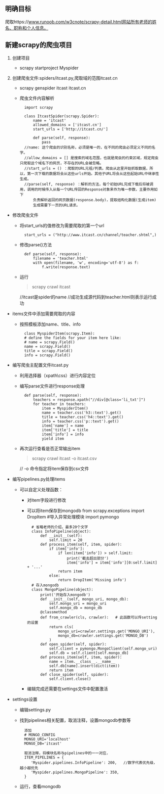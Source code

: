## 明确目标
爬取https://www.runoob.com/w3cnote/scrapy-detail.html网站所有老师的姓名、职称和个人信息。

## 新建scrapy的爬虫项目
1. 创建项目

    - scrapy startproject Myspider
    
2. 创建爬虫文件:spiders/itcast.py,爬取域的范围itcast.cn

    - scrapy genspider itcast itcast.cn
    - 爬虫文件内容解析
    
            import scrapy
                 
            class ItcastSpider(scrapy.Spider):
                name = 'itcast'                  
                allowed_domains = ['itcast.cn']
                start_urls = ['http://itcast.cn/']
            
                def parse(self, response):
                    pass
            //name: 这个爬虫的识别名称，必须是唯一的，在不同的爬虫必须定义不同的名字。
            //allow_domains = [] 是搜索的域名范围，也就是爬虫的约束区域，规定爬虫只爬取这个域名下的网页，不存在的URL会被忽略。
            //start_urls = () ：爬取的URL元祖/列表。爬虫从这里开始抓取数据，所以，第一次下载的数据将会从这些urls开始。其他子URL将会从这些起始URL中继承性生成。
            //parse(self, response) ：解析的方法，每个初始URL完成下载后将被调用，调用的时候传入从每一个URL传回的Response对象来作为唯一参数，主要作用如下
                负责解析返回的网页数据(response.body)，提取结构化数据(生成item)
                生成需要下一页的URL请求。
- 修改爬虫文件
    - 将start_urls的值修改为需要爬取的第一个url
    
            start_urls = ("http://www.itcast.cn/channel/teacher.shtml",)  
        
    - 修改parse()方法

            def parse(self, response):
                filename = 'teacher.html'
                with open(filename, 'w', encoding='utf-8') as f:
                    f.write(response.text)       
        
    - 运行
        
        >scrapy crawl itcast
        
        //itcast是spider的name
        //成功生成源代码到teacher.html则表示运行成功
            
- items文件中添加需要爬取的内容
    
    - 按照模板添加name、title、info
    
            class MyspiderItem(scrapy.Item):
            # define the fields for your item here like:
            # name = scrapy.Field()
            name = scrapy.Field()
            title = scrapy.Field()
            info = scrapy.Field()
    
- 编写爬虫主配置文件itcast.py
    - 利用选择器（xpath\css）进行内容定位
 
    - 编写parse文件进行response处理

            def parse(self, response):
                teachers = response.xpath("//div[@class='li_txt']")
                for teacher in teachers:
                    item = MyspiderItem()
                    name = teacher.css('h3::text').get()
                    title = teacher.css('h4::text').get()
                    info = teacher.css('p::text').get()
                    item['name'] = name
                    item['title'] = title
                    item['info'] = info
                    yield item
        
    - 再次运行查看是否正常输出item
        >scrapy crawl itcast -o itcast.csv
        
        // -o 命令指定将item保存到csv文件
        
- 编写pipelines.py处理items
    - 可以自定义处理函数： 
        - 对item字段进行修改
        - 可以将item保存到mongodb
                from scrapy.exceptions import DropItem    #导入异常处理模块
                import pymongo
                
                # 省略老师的介绍，最多20个文字
                class InfoPipeline(object):
                    def __init__(self):
                        self.limit = 20
                    def process_item(self, item, spider):
                        if item['info']:
                            if len(item['info']) > self.limit:
                                print('截去超出部分')
                                item['info'] = item['info'][0:self.limit] + '...'
                            return item
                        else:
                            return DropItem('Missing info')
                # 存入mongodb
                class MongoPipeline(object):
                    print('开始存入mongodb')
                    def __init__(self, mongo_uri, mongo_db):
                        self.mongo_uri = mongo_uri
                        self.mongo_db = mongo_db
                    @classmethod
                    def from_crawler(cls, crawler):   # 此函数可以传setting的设置
                        return cls(
                            mongo_uri=crawler.settings.get('MONGO_URI'),
                            mongo_db=crawler.settings.get('MONGO_DB')
                        )
                    def open_spider(self, spider):
                        self.client = pymongo.MongoClient(self.mongo_uri)
                        self.db = self.client[self.mongo_db]
                    def process_item(self, item, spider):
                        name = item.__class__.__name__
                        self.db[name].insert(dict(item))
                        return item  
                    def close_spider(self, spider):
                        self.client.close()
        
        - 编辑完成还需要在settings文件中配置激活
        
- settings设置
    - 编辑settings.py            
    - 找到pipelines相关配置，取消注释，设置mongodb参数等
    
            添加
            # MONGO_CONFIG
            MONGO_URI='localhost'
            MONGO_DB='itcast'
            
            取消注释，将模块名称与pipelines中的一一对应，
            ITEM_PIPELINES = {
               'Myspider.pipelines.InfoPipeline': 200,   //数字代表优先级，越小越优先
               'Myspider.pipelines.MongoPipeline': 350,
            }
                
    - 运行，查看mongodb
            
            
                    
        
        
        
        
        
        
        
        
        
        
        
               